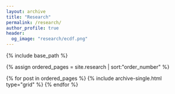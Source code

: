 ```yaml
---
layout: archive
title: "Research"
permalink: /research/
author_profile: true
header:
  og_image: "research/ecdf.png"
---
```


<nbsp>

{% include base_path %}

{% assign ordered_pages = site.research | sort:"order_number" %}

{% for post in ordered_pages %}
  {% include archive-single.html type="grid" %}
{% endfor %}

